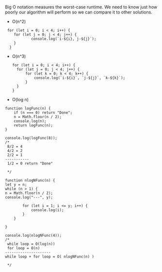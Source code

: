 Big O notation measures the worst-case runtime.
We need to know just how poorly our algorithm will perform so we can compare it to other solutions.

-   O(n^2)

```|
 for (let i = 0; i < 4; i++) {
    for (let j = 0; j < 4; j++) {
            console.log(`i-${i}, j-${j}`);
    }
  }
```

-   O(n^3)

    ```
    for (let i = 0; i < 4; i++) {
      for (let j = 0; j < 4; j++) {
          for (let k = 0; k < 4; k++) {
              console.log(`i-${i}`, `j-${j}`, `k-${k}`);
          }
      }
    }

    ```

-   O(log n)

```
function logFunc(n) {
    if (n === 0) return "Done";
    n = Math.floor(n / 2);
    console.log(n);
    return logFunc(n);
}

console.log(logFunc(8));
/*
 8/2 = 4
 4/2 = 2
 2/2 = 1
-----------
 1/2 = 0 return "Done"

 */
```

```
function nlogNFunc(n) {
let y = n;
while (n > 1) {
n = Math.floor(n / 2);
console.log("---", y);

        for (let i = 1; i <= y; i++) {
            console.log(i);
        }
    }

}

console.log(nlogNFunc(4));
/*
 while loop = O(log(n))
 for loop = O(n)
---------------------
while loop + for loop = O( nlogNFunc(n) )

 */
```
